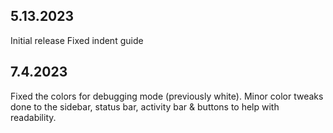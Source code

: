 ## 5.13.2023
Initial release 
Fixed indent guide
## 7.4.2023
Fixed the colors for debugging mode (previously white).
Minor color tweaks done to the sidebar, status bar, activity bar & buttons to help with readability.